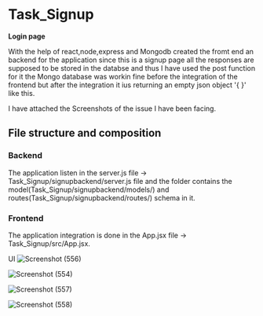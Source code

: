 # Task_Signup
 **Login page**
 
With the help of react,node,express and Mongodb created the fromt end an backend for the application since this is a signup page all the responses are supposed to be stored in the databse and thus I have used the post function for it the Mongo database was workin fine before the integration of the frontend but after the integration it ius returning an empty json object '{ }' like this.
 
 I have attached the Screenshots of the issue I have been facing.


## File structure and composition

### Backend
The application listen in the server.js file -> Task_Signup/signupbackend/server.js file and the folder contains the model(Task_Signup/signupbackend/models/) and routes(Task_Signup/signupbackend/routes/) schema in it.

### Frontend
The application integration is done in the App.jsx file -> Task_Signup/src/App.jsx.

UI ![Screenshot (556)](https://user-images.githubusercontent.com/40709301/104700268-e748ea80-5739-11eb-8d69-8d4a48bebf7b.png)

![Screenshot (554)](https://user-images.githubusercontent.com/40709301/104701558-39d6d680-573b-11eb-935e-8f81697d50e2.png)

![Screenshot (557)](https://user-images.githubusercontent.com/40709301/104702050-7aceeb00-573b-11eb-9e96-6b7876f593f5.png)

![Screenshot (558)](https://user-images.githubusercontent.com/40709301/104702273-c4b7d100-573b-11eb-9bf5-d38ff974afcb.png)
